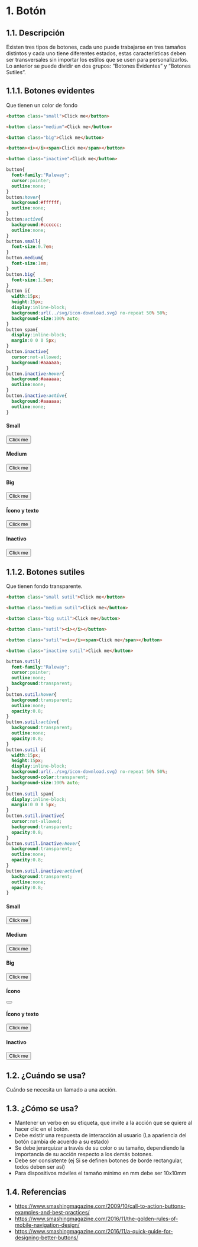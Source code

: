 [//]: # (Documentación Botón)
# 1. Botón

## 1.1. Descripción
Existen tres tipos de botones, cada uno puede trabajarse en tres tamaños distintos y cada uno tiene diferentes estados, estas características deben ser transversales sin importar los estilos que se usen para personalizarlos.
Lo anterior se puede dividir en dos grupos: “Botones Evidentes” y “Botones Sutiles”. 

## 1.1.1. Botones evidentes
Que tienen un color de fondo

```html
<button class="small">Click me</button>

<button class="medium">Click me</button>

<button class="big">Click me</button>

<button><i></i><span>Click me</span></button>

<button class="inactive">Click me</button>
```

```css
button{
  font-family:"Raleway";
  cursor:pointer;
  outline:none;
}
button:hover{
  background:#ffffff;
  outline:none;
}
button:active{
  background:#cccccc;
  outline:none;
}
button.small{
  font-size:0.7em;
}
button.medium{
  font-size:1em;
}
button.big{
  font-size:1.5em;
}
button i{
  width:15px;
  height:15px;
  display:inline-block;
  background:url(../svg/icon-download.svg) no-repeat 50% 50%;
  background-size:100% auto;
}
button span{
  display:inline-block;
  margin:0 0 0 5px;
}
button.inactive{
  cursor:not-allowed;
  background:#aaaaaa;
}
button.inactive:hover{
  background:#aaaaaa;
  outline:none;
}
button.inactive:active{
  background:#aaaaaa;
  outline:none;
}
```
#### Small
<button class="small">Click me</button>

#### Medium
<button class="medium">Click me</button>

#### Big
<button class="big">Click me</button>

#### Ícono y texto
<button><i></i><span>Click me</span></button>

#### Inactivo
<button class="inactive">Click me</button>


## 1.1.2. Botones sutiles
Que tienen fondo transparente.

```html
<button class="small sutil">Click me</button>

<button class="medium sutil">Click me</button>

<button class="big sutil">Click me</button>

<button class="sutil"><i></i></button>

<button class="sutil"><i></i><span>Click me</span></button>

<button class="inactive sutil">Click me</button>
```

```css
button.sutil{
  font-family:"Raleway";
  cursor:pointer;
  outline:none;
  background:transparent;
}
button.sutil:hover{
  background:transparent;
  outline:none;
  opacity:0.8;
}
button.sutil:active{
  background:transparent;
  outline:none;
  opacity:0.8;
}
button.sutil i{
  width:15px;
  height:15px;
  display:inline-block;
  background:url(../svg/icon-download.svg) no-repeat 50% 50%;
  background-color:transparent;
  background-size:100% auto;
}
button.sutil span{
  display:inline-block;
  margin:0 0 0 5px;
}
button.sutil.inactive{
  cursor:not-allowed;
  background:transparent;
  opacity:0.8;
}
button.sutil.inactive:hover{
  background:transparent;
  outline:none;
  opacity:0.8;
}
button.sutil.inactive:active{
  background:transparent;
  outline:none;
  opacity:0.8;
}
```

#### Small
<button class="small sutil">Click me</button>

#### Medium
<button class="medium sutil">Click me</button>

#### Big
<button class="big sutil">Click me</button>

#### Ícono
<button class="sutil"><i></i></button>

#### Ícono y texto
<button class="sutil"><i></i><span>Click me</span></button>

#### Inactivo
<button class="inactive sutil">Click me</button>

## 1.2. ¿Cuándo se usa?
Cuándo se necesita un llamado a una acción.

## 1.3. ¿Cómo se usa?
* Mantener un verbo en su etiqueta, que invite a la acción que se quiere al hacer clic en el botón.
* Debe existir una respuesta de interacción al usuario (La apariencia del botón cambia de acuerdo a su estado)
* Se debe jerarquizar a través de su color o su tamaño, dependiendo la importancia de su acción respecto a los demás botones.
* Debe ser consistente (ej Si se definen botones de borde rectangular, todos deben ser así)
* Para dispositivos móviles el tamaño mínimo en mm debe ser 10x10mm

## 1.4. Referencias
* <https://www.smashingmagazine.com/2009/10/call-to-action-buttons-examples-and-best-practices/>
* <https://www.smashingmagazine.com/2016/11/the-golden-rules-of-mobile-navigation-design/>
* <https://www.smashingmagazine.com/2016/11/a-quick-guide-for-designing-better-buttons/>
